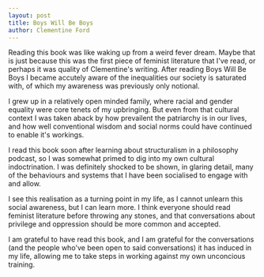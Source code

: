 ```yaml
---
layout: post
title: Boys Will Be Boys
author: Clementine Ford
---
```


Reading this book was like waking up from a weird fever dream. Maybe that is just because this was the first piece of feminist literature that I've read, or perhaps it was quality of Clementine's writing. After reading Boys Will Be Boys I became accutely aware of the inequalities our society is saturated with, of which my awareness was previously only notional. 

I grew up in a relatively open minded family, where racial and gender equality were core tenets of my upbringing. But even from that cultural context I was taken aback by how prevailent the patriarchy is in our lives, and how well conventional wisdom and social norms could have continued to enable it's workings.

I read this book soon after learning about structuralism in a philosophy podcast, so I was somewhat primed to dig into my own cultural indoctrination. I was definitely shocked to be shown, in glaring detail, many of the behaviours and systems that I have been socialised to engage with and allow.

I see this realisation as a turning point in my life, as I cannot unlearn this social awareness, but I can learn more. I think everyone should read feminist literature before throwing any stones, and that conversations about privilege and oppression should be more common and accepted.

I am grateful to have read this book, and I am grateful for the conversations (and the people who've been open to said conversations) it has induced in my life, allowing me to take steps in working against my own unconcious training.
